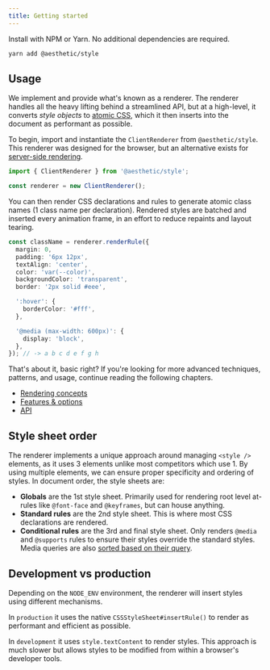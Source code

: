 ```yaml
---
title: Getting started
---
```


Install with NPM or Yarn. No additional dependencies are required.

```bash
yarn add @aesthetic/style
```

## Usage

We implement and provide what's known as a renderer. The renderer handles all the heavy lifting
behind a streamlined API, but at a high-level, it converts _style objects_ to
[atomic CSS](https://css-tricks.com/lets-define-exactly-atomic-css/), which it then inserts into the
document as performant as possible.

To begin, import and instantiate the `ClientRenderer` from `@aesthetic/style`. This renderer was
designed for the browser, but an alternative exists for [server-side rendering](./ssr.md).

```ts
import { ClientRenderer } from '@aesthetic/style';

const renderer = new ClientRenderer();
```

You can then render CSS declarations and rules to generate atomic class names (1 class name per
declaration). Rendered styles are batched and inserted every animation frame, in an effort to reduce
repaints and layout tearing.

```ts
const className = renderer.renderRule({
  margin: 0,
  padding: '6px 12px',
  textAlign: 'center',
  color: 'var(--color)',
  backgroundColor: 'transparent',
  border: '2px solid #eee',

  ':hover': {
    borderColor: '#fff',
  },

  '@media (max-width: 600px)': {
    display: 'block',
  },
}); // -> a b c d e f g h
```

That's about it, basic right? If you're looking for more advanced techniques, patterns, and usage,
continue reading the following chapters.

- [Rendering concepts](./concepts.md)
- [Features & options](./options.md)
- [API](./api.md)

## Style sheet order

The renderer implements a unique approach around managing `<style />` elements, as it uses 3
elements unlike most competitors which use 1. By using multiple elements, we can ensure proper
specificity and ordering of styles. In document order, the style sheets are:

- **Globals** are the 1st style sheet. Primarily used for rendering root level at-rules like
  `@font-face` and `@keyframes`, but can house anything.
- **Standard rules** are the 2nd style sheet. This is where most CSS declarations are rendered.
- **Conditional rules** are the 3rd and final style sheet. Only renders `@media` and `@supports`
  rules to ensure their styles override the standard styles. Media queries are also
  [sorted based on their query](https://www.npmjs.com/package/sort-css-media-queries).

## Development vs production

Depending on the `NODE_ENV` environment, the renderer will insert styles using different mechanisms.

In `production` it uses the native `CSSStyleSheet#insertRule()` to render as performant and
efficient as possible.

In `development` it uses `style.textContent` to render styles. This approach is much slower but
allows styles to be modified from within a browser's developer tools.
